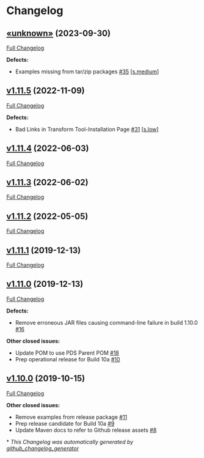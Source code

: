# Changelog

## [«unknown»](https://github.com/NASA-PDS/transform/tree/«unknown») (2023-09-30)

[Full Changelog](https://github.com/NASA-PDS/transform/compare/v1.11.5...«unknown»)

**Defects:**

- Examples missing from tar/zip packages [\#35](https://github.com/NASA-PDS/transform/issues/35) [[s.medium](https://github.com/NASA-PDS/transform/labels/s.medium)]

## [v1.11.5](https://github.com/NASA-PDS/transform/tree/v1.11.5) (2022-11-09)

[Full Changelog](https://github.com/NASA-PDS/transform/compare/v1.11.4...v1.11.5)

**Defects:**

- Bad Links in Transform Tool-Installation Page [\#31](https://github.com/NASA-PDS/transform/issues/31) [[s.low](https://github.com/NASA-PDS/transform/labels/s.low)]

## [v1.11.4](https://github.com/NASA-PDS/transform/tree/v1.11.4) (2022-06-03)

[Full Changelog](https://github.com/NASA-PDS/transform/compare/v1.11.3...v1.11.4)

## [v1.11.3](https://github.com/NASA-PDS/transform/tree/v1.11.3) (2022-06-02)

[Full Changelog](https://github.com/NASA-PDS/transform/compare/v1.11.2...v1.11.3)

## [v1.11.2](https://github.com/NASA-PDS/transform/tree/v1.11.2) (2022-05-05)

[Full Changelog](https://github.com/NASA-PDS/transform/compare/v1.11.1...v1.11.2)

## [v1.11.1](https://github.com/NASA-PDS/transform/tree/v1.11.1) (2019-12-13)

[Full Changelog](https://github.com/NASA-PDS/transform/compare/v1.11.0...v1.11.1)

## [v1.11.0](https://github.com/NASA-PDS/transform/tree/v1.11.0) (2019-12-13)

[Full Changelog](https://github.com/NASA-PDS/transform/compare/v1.10.0...v1.11.0)

**Defects:**

- Remove erroneous JAR files causing command-line failure in build 1.10.0 [\#16](https://github.com/NASA-PDS/transform/issues/16)

**Other closed issues:**

- Update POM to use PDS Parent POM [\#18](https://github.com/NASA-PDS/transform/issues/18)
- Prep operational release for Build 10a [\#10](https://github.com/NASA-PDS/transform/issues/10)

## [v1.10.0](https://github.com/NASA-PDS/transform/tree/v1.10.0) (2019-10-15)

[Full Changelog](https://github.com/NASA-PDS/transform/compare/f8ee8235cc47e1ebd962299238a5246a264a8480...v1.10.0)

**Other closed issues:**

- Remove examples from release package [\#11](https://github.com/NASA-PDS/transform/issues/11)
- Prep release candidate for Build 10a [\#9](https://github.com/NASA-PDS/transform/issues/9)
- Update Maven docs to refer to Github release assets [\#8](https://github.com/NASA-PDS/transform/issues/8)



\* *This Changelog was automatically generated by [github_changelog_generator](https://github.com/github-changelog-generator/github-changelog-generator)*
